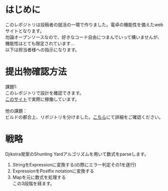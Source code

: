 # はじめに
このレポジトリは投稿者の就活の一環で作りました。電卓の機能性を備えたwebサイトとなります。<br>
勿論オープンソースなので、好きなコード自由につまんでいって構いませんが、機能性はとても限定されています...<br>
以下は担当者様への指示になります。<br>

# 提出物確認方法
課題1:<br>
このレポジトリで設計を確認できます。<br>
[このサイト](https://trueryob.github.io/Nangokusoft-assignment-1/)で実際に稼働しています。<br>
<br>
他の課題：<br>
ビルドの都合上、リポジトリを分けました。[こちら](https://github.com/TrueRyoB/Nangokusoft-assignment-other/blob/main/README.md)にて詳細をご確認ください。

# 戦略
Djikstra発案のShunting Yardアルゴリズムを用いて数式をparseします。<br>
1. StringをExpressionに変換する(の際にエラー判定その1を遂行) <br>
2. ExpressionをPostfix notationに変換する <br>
3. Mapを元に数式を処理する<br>
この3段階を経ます。<br>
